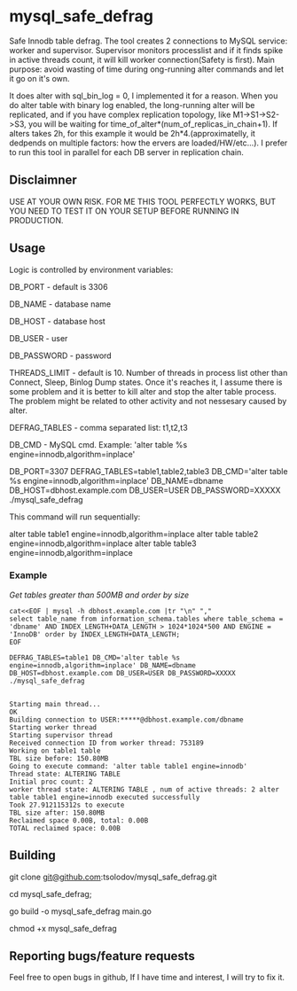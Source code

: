 # mysql_safe_defrag

Safe Innodb table defrag. The tool creates 2 connections to MySQL service: worker and supervisor. Supervisor monitors processlist and if it finds spike in active threads count, it will kill worker connection(Safety is first). Main purpose:  avoid wasting of time during ong-running alter commands and let it go on it's own.


It does alter with sql_bin_log = 0, I implemented it for a reason. When you do alter table with binary log enabled, the long-running alter will be replicated, and if you have complex replication topology, like M1->S1->S2->S3, you will be waiting for time_of_alter*(num_of_replicas_in_chain+1). If alters takes 2h, for this example it would be 2h*4.(approximatelly, it dedpends on multiple factors: how the ervers are loaded/HW/etc...). I prefer to run this tool in parallel for each DB server in replication chain.

## Disclaimner

USE AT YOUR OWN RISK. FOR ME THIS TOOL PERFECTLY WORKS, BUT YOU NEED TO TEST IT ON YOUR SETUP BEFORE RUNNING IN PRODUCTION.

## Usage
Logic is controlled by environment variables:

DB_PORT - default is 3306

DB_NAME - database name

DB_HOST - database host

DB_USER - user

DB_PASSWORD - password

THREADS_LIMIT - default is 10. Number of threads in process list other than Connect, Sleep, Binlog Dump states. Once it's reaches it, I assume there is some problem and it is better to kill alter and stop the alter table process. The problem might be related to other activity and not nessesary caused by alter. 

DEFRAG_TABLES - comma separated list: t1,t2,t3

DB_CMD - MySQL cmd. Example: 'alter table %s engine=innodb,algorithm=inplace'



DB_PORT=3307 DEFRAG_TABLES=table1,table2,table3 DB_CMD='alter table %s engine=innodb,algorithm=inplace' DB_NAME=dbname DB_HOST=dbhost.example.com DB_USER=USER DB_PASSWORD=XXXXX ./mysql_safe_defrag

This command will run sequentially:

alter table table1 engine=innodb,algorithm=inplace
alter table table2 engine=innodb,algorithm=inplace
alter table table3 engine=innodb,algorithm=inplace


### Example

*Get tables greater than 500MB and order by size*

```
cat<<EOF | mysql -h dbhost.example.com |tr "\n" ","
select table_name from information_schema.tables where table_schema = 'dbname' AND INDEX_LENGTH+DATA_LENGTH > 1024*1024*500 AND ENGINE = 'InnoDB' order by INDEX_LENGTH+DATA_LENGTH;
EOF
```

```
DEFRAG_TABLES=table1 DB_CMD='alter table %s engine=innodb,algorithm=inplace' DB_NAME=dbname DB_HOST=dbhost.example.com DB_USER=USER DB_PASSWORD=XXXXX ./mysql_safe_defrag


Starting main thread...
OK
Building connection to USER:*****@dbhost.example.com/dbname
Starting worker thread
Starting supervisor thread
Received connection ID from worker thread: 753189
Working on table1 table
TBL size before: 150.80MB
Going to execute command: 'alter table table1 engine=innodb'
Thread state: ALTERING TABLE
Initial proc count: 2
worker thread state: ALTERING TABLE , num of active threads: 2 alter table table1 engine=innodb executed successfully
Took 27.912115312s to execute
TBL size after: 150.80MB
Reclaimed space 0.00B, total: 0.00B
TOTAL reclaimed space: 0.00B
```

## Building

git clone git@github.com:tsolodov/mysql_safe_defrag.git

cd mysql_safe_defrag;

go build -o mysql_safe_defrag main.go

chmod +x mysql_safe_defrag

## Reporting bugs/feature requests

Feel free to open bugs in github, If I have time and interest, I will try to fix it.


